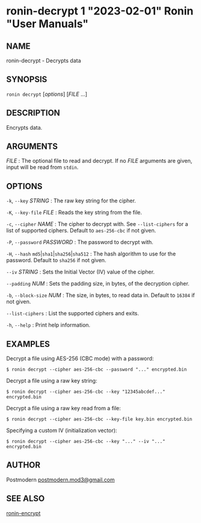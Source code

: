 # ronin-decrypt 1 "2023-02-01" Ronin "User Manuals"

## NAME

ronin-decrypt - Decrypts data

## SYNOPSIS

`ronin decrypt` [*options*] [*FILE* ...]

## DESCRIPTION

Encrypts data.

## ARGUMENTS

*FILE*
: The optional file to read and decrypt. If no *FILE* arguments are given,
  input will be read from `stdin`.

## OPTIONS

`-k`, `--key` *STRING*
: The raw key string for the cipher.

`-K`, `--key-file` *FILE*
: Reads the key string from the file.

`-c`, `--cipher` *NAME*
: The cipher to decrypt with. See `--list-ciphers` for a list of supported
  ciphers. Default to `aes-256-cbc` if not given.

`-P`, `--password` *PASSWORD*
: The password to decrypt with.

`-H`, `--hash` `md5`\|`sha1`\|`sha256`\|`sha512`
: The hash algorithm to use for the password. Default to `sha256` if not given.

`--iv` *STRING*
: Sets the Initial Vector (IV) value of the cipher.

`--padding` *NUM*
: Sets the padding size, in bytes, of the decryption cipher.

`-b`, `--block-size` *NUM*
: The size, in bytes, to read data in. Default to `16384` if not given.

`--list-ciphers`
: List the supported ciphers and exits.

`-h`, `--help`
: Print help information.

## EXAMPLES

Decrypt a file using AES-256 (CBC mode) with a password:

    $ ronin decrypt --cipher aes-256-cbc --password "..." encrypted.bin

Decrypt a file using a raw key string:

    $ ronin decrypt --cipher aes-256-cbc --key "12345abcdef..." encrypted.bin

Decrypt a file using a raw key read from a file:

    $ ronin decrypt --cipher aes-256-cbc --key-file key.bin encrypted.bin

Specifying a custom IV (initialization vector):

    $ ronin decrypt --cipher aes-256-cbc --key "..." --iv "..." encrypted.bin

## AUTHOR

Postmodern <postmodern.mod3@gmail.com>

## SEE ALSO

[ronin-encrypt](ronin-encrypt.1.md)
